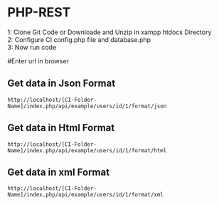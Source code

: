 # PHP-REST

1: Clone Git Code or Downloade and Unzip in xampp htdocs Directory <br/>
2: Configure CI config.php file and database.php<br/>
3: Now run code<br/>

#Enter url in browser
 
 ## Get data in Json Format
`http://localhost/[CI-Folder-Name]/index.php/api/example/users/id/1/format/json`

 ## Get data in Html Format
`http://localhost/[CI-Folder-Name]/index.php/api/example/users/id/1/format/html`

 ## Get data in xml Format
`http://localhost/[CI-Folder-Name]/index.php/api/example/users/id/1/format/xml`


